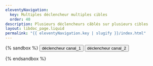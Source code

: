 ```yaml
---
eleventyNavigation:
  key: Multiples déclencheur multiples cibles
  order: 40
description: Plusieurs déclencheurs câblés sur plusieurs cibles
layout: libdoc_page.liquid
permalink: "{{ eleventyNavigation.key | slugify }}/index.html"
---
```

{% sandbox %}
<button c-toggle="canal_1"
    data-opened-state-class="bc-support-success"
    title="Je bascule tous les canaux canal_1">
    déclencheur canal_1
</button> 
<button c-toggle="canal_2" 
    data-opened-state-class="bc-support-warning"
    title="Je bascule tous les canaux canal_2">
    déclencheur canal_2
</button> 
<p c-toggle-name="canal_1"
    class="d-none"
    data-opened-state-class="p-6 bc-support-success c-support-success">
    canal_1. Je suis la cible 1 du canal "canal_1".<br>
    <button c-toggle="canal_1" 
        data-opened-state-class="bc-support-success"
        title="Je bascule tous les canaux canal_1">
        déclencheur canal_1
    </button> 
    <button c-toggle="canal_2" 
        data-opened-state-class="bc-support-warning"
        title="Je bascule tous les canaux canal_2">
        déclencheur canal_2
    </button> 
</p>
<p c-toggle-name="canal_2"
    class="d-none"
    data-opened-state-class="p-6 bc-support-warning c-support-warning">
    canal_2. Je suis la cible 1 du canal "canal_2".<br>
    <button c-toggle="canal_1" 
        data-opened-state-class="bc-support-success"
        title="Je bascule tous les canaux canal_1">
        déclencheur canal_1
    </button> 
    <button c-toggle="canal_2" 
        data-opened-state-class="bc-support-warning"
        title="Je bascule tous les canaux canal_2">
        déclencheur canal_2
    </button> 
</p>
<p c-toggle-name="canal_2"
    class="d-none"
    data-opened-state-class="p-6 bc-support-warning c-support-warning">
    canal_2. Je suis la cible 2 du canal "canal_2".
</p>
<script src="{{ libdocConfig.htmlBasePathPrefix }}assets/c-toggle.js"></script>
<!-- DEMO UNIQUEMENT -->
<style>
    .d-none {
        display: none
    }
    .p-6 {
        padding: 1em;
    }
    .bc-support-warning {
        background-color: orange;
    }
    .c-support-warning {
        color: black;
    }
    .bc-support-success {
        background-color: yellowgreen;
    }
    .c-support-success {
        color: darkgreen;
    }
    body {
        font-family: -apple-system, BlinkMacSystemFont, avenir next, avenir, segoe ui, helvetica neue, Cantarell, Ubuntu, roboto, noto, helvetica, arial, sans-serif; 
    }
</style>
{% endsandbox %}